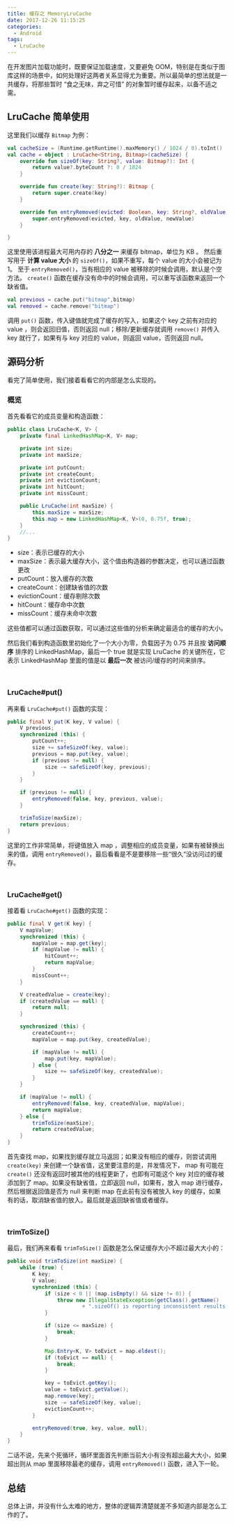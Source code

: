 ```yaml
---
title: 缓存之 MemoryLruCache
date: 2017-12-26 11:15:25
categories:
  - Android
tags:
  - LruCache
---
```


在开发图片加载功能时，既要保证加载速度，又要避免 OOM，特别是在类似于图库这样的场景中，如何处理好这两者关系显得尤为重要。所以最简单的想法就是一共缓存，将那些暂时 “食之无味，弃之可惜”  的对象暂时缓存起来，以备不适之需。

<!--more-->

## LruCache 简单使用
这里我们以缓存 `Bitmap` 为例：
```kotlin
val cacheSize = (Runtime.getRuntime().maxMemory() / 1024 / 8).toInt()
val cache = object : LruCache<String, Bitmap>(cacheSize) {
    override fun sizeOf(key: String?, value: Bitmap?): Int {
        return value?.byteCount ?: 0 / 1024
    }

    override fun create(key: String?): Bitmap {
        return super.create(key)
    }

    override fun entryRemoved(evicted: Boolean, key: String?, oldValue: Bitmap?, newValue: Bitmap?) {
        super.entryRemoved(evicted, key, oldValue, newValue)
    }

}
```
这里使用该进程最大可用内存的 **八分之一** 来缓存 bitmap，单位为 KB 。
然后重写用于 **计算 value 大小** 的 `sizeOf()`，如果不重写，每个 value 的大小会被记为 1。
至于 `entryRemoved()`，当有相应的 value 被移除的时候会调用，默认是个空方法。
`create()` 函数在缓存没有命中的时候会调用，可以重写该函数来返回一个缺省值。


```kotlin
val previous = cache.put("bitmap",bitmap)
val removed = cache.remove("bitmap")
```
调用 `put()` 函数，传入键值就完成了缓存的写入，如果这个 key 之前有对应的 value ，则会返回旧值，否则返回 null；移除/更新缓存就调用 `remove()` 并传入 key 就行了，如果有与 key 对应的 value，则返回 value，否则返回 null。

## 源码分析
看完了简单使用，我们接着看看它的内部是怎么实现的。

### 概览

首先看看它的成员变量和构造函数：

```java
public class LruCache<K, V> {
    private final LinkedHashMap<K, V> map;

    private int size;
    private int maxSize;

    private int putCount;
    private int createCount;
    private int evictionCount;
    private int hitCount;
    private int missCount;

    public LruCache(int maxSize) {
        this.maxSize = maxSize;
        this.map = new LinkedHashMap<K, V>(0, 0.75f, true);
    }
    //...
}
```
- size：表示已缓存的大小
- maxSize：表示最大缓存大小，这个值由构造器的参数决定，也可以通过函数更改
- putCount：放入缓存的次数
- createCount：创建缺省值的次数
- evictionCount：缓存剔除次数
- hitCount：缓存命中次数
- missCount：缓存未命中次数

这些值都可以通过函数获取，可以通过这些值的分析来确定最适合的缓存的大小。

然后我们看到构造函数里初始化了一个大小为零，负载因子为 0.75 并且按 **访问顺序** 排序的 LinkedHashMap，最后一个 true 就是实现 LruCache 的关键所在，它表示 LinkedHashMap 里面的值是以 **最后一次** 被访问/缓存的时间来排序。

<br/>

### LruCache#put()

再来看 `LruCache#put()` 函数的实现：

```java
public final V put(K key, V value) {
    V previous;
    synchronized (this) {
        putCount++;
        size += safeSizeOf(key, value);
        previous = map.put(key, value);
        if (previous != null) {
            size -= safeSizeOf(key, previous);
        }
    }

    if (previous != null) {
        entryRemoved(false, key, previous, value);
    }

    trimToSize(maxSize);
    return previous;
}
```
这里的工作非常简单，将键值放入 map ，调整相应的成员变量，如果有被替换出来的值，调用 `entryRemoved()`，最后看看是不是要移除一些“很久“没访问过的缓存。

<br/>

### LruCache#get()

接着看 `LruCache#get()` 函数的实现：

```java
public final V get(K key) {
    V mapValue;
    synchronized (this) {
        mapValue = map.get(key);
        if (mapValue != null) {
            hitCount++;
            return mapValue;
        }
        missCount++;
    }

    V createdValue = create(key);
    if (createdValue == null) {
        return null;
    }

    synchronized (this) {
        createCount++;
        mapValue = map.put(key, createdValue);

        if (mapValue != null) {
            map.put(key, mapValue);
        } else {
            size += safeSizeOf(key, createdValue);
        }
    }

    if (mapValue != null) {
        entryRemoved(false, key, createdValue, mapValue);
        return mapValue;
    } else {
        trimToSize(maxSize);
        return createdValue;
    }
}
```
首先查找 map，如果找到缓存就立马返回；如果没有相应的缓存，则尝试调用 `create(key)` 来创建一个缺省值，这里要注意的是，并发情况下， map 有可能在 `create()` 还没有返回时被其他的线程更新了，也即有可能这个 key 对应的缓存被添加到了 map。如果没有缺省值，立即返回 null，如果有，放入 map 进行缓存，然后根据返回值是否为 null 来判断 map 在此前有没有被放入 key 的缓存，如果有的话，取消缺省值的放入。最后就是返回缺省值或者缓存。

<br/>

### trimToSize()

最后，我们再来看看 `trimToSize()` 函数是怎么保证缓存大小不超过最大大小的：

```java
public void trimToSize(int maxSize) {
    while (true) {
        K key;
        V value;
        synchronized (this) {
            if (size < 0 || (map.isEmpty() && size != 0)) {
                throw new IllegalStateException(getClass().getName()
                        + ".sizeOf() is reporting inconsistent results!");
            }

            if (size <= maxSize) {
                break;
            }

            Map.Entry<K, V> toEvict = map.eldest();
            if (toEvict == null) {
                break;
            }

            key = toEvict.getKey();
            value = toEvict.getValue();
            map.remove(key);
            size -= safeSizeOf(key, value);
            evictionCount++;
        }

        entryRemoved(true, key, value, null);
    }
}
```
二话不说，先来个死循环，循环里面首先判断当前大小有没有超出最大大小，如果超出则从 map 里面移除最老的缓存，调用 `entryRemoved()` 函数，进入下一轮。

## 总结

总体上讲，并没有什么太难的地方，整体的逻辑弄清楚就差不多知道内部是怎么工作的了。